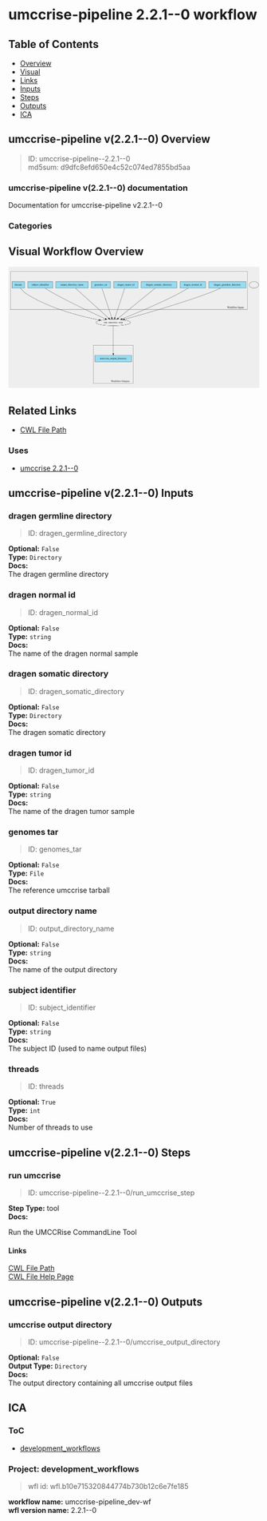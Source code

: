 
umccrise-pipeline 2.2.1--0 workflow
===================================

## Table of Contents
  
- [Overview](#umccrise-pipeline-v221--0-overview)  
- [Visual](#visual-workflow-overview)  
- [Links](#related-links)  
- [Inputs](#umccrise-pipeline-v221--0-inputs)  
- [Steps](#umccrise-pipeline-v221--0-steps)  
- [Outputs](#umccrise-pipeline-v221--0-outputs)  
- [ICA](#ica)  


## umccrise-pipeline v(2.2.1--0) Overview



  
> ID: umccrise-pipeline--2.2.1--0  
> md5sum: d9dfc8efd650e4c52c074ed7855bd5aa

### umccrise-pipeline v(2.2.1--0) documentation
  
Documentation for umccrise-pipeline v2.2.1--0

### Categories
  


## Visual Workflow Overview
  
[![umccrise-pipeline__2.2.1--0.svg](../../../../images/workflows/umccrise-pipeline/2.2.1--0/umccrise-pipeline__2.2.1--0.svg)](https://github.com/umccr/cwl-ica/raw/main/.github/catalogue/images/workflows/umccrise-pipeline/2.2.1--0/umccrise-pipeline__2.2.1--0.svg)
## Related Links
  
- [CWL File Path](../../../../../../workflows/umccrise-pipeline/2.2.1--0/umccrise-pipeline__2.2.1--0.cwl)  


### Uses
  
- [umccrise 2.2.1--0](../../../tools/umccrise/2.2.1--0/umccrise__2.2.1--0.md)  

  


## umccrise-pipeline v(2.2.1--0) Inputs

### dragen germline directory



  
> ID: dragen_germline_directory
  
**Optional:** `False`  
**Type:** `Directory`  
**Docs:**  
The dragen germline directory


### dragen normal id



  
> ID: dragen_normal_id
  
**Optional:** `False`  
**Type:** `string`  
**Docs:**  
The name of the dragen normal sample


### dragen somatic directory



  
> ID: dragen_somatic_directory
  
**Optional:** `False`  
**Type:** `Directory`  
**Docs:**  
The dragen somatic directory


### dragen tumor id



  
> ID: dragen_tumor_id
  
**Optional:** `False`  
**Type:** `string`  
**Docs:**  
The name of the dragen tumor sample


### genomes tar



  
> ID: genomes_tar
  
**Optional:** `False`  
**Type:** `File`  
**Docs:**  
The reference umccrise tarball


### output directory name



  
> ID: output_directory_name
  
**Optional:** `False`  
**Type:** `string`  
**Docs:**  
The name of the output directory


### subject identifier



  
> ID: subject_identifier
  
**Optional:** `False`  
**Type:** `string`  
**Docs:**  
The subject ID (used to name output files)


### threads



  
> ID: threads
  
**Optional:** `True`  
**Type:** `int`  
**Docs:**  
Number of threads to use

  


## umccrise-pipeline v(2.2.1--0) Steps

### run umccrise


  
> ID: umccrise-pipeline--2.2.1--0/run_umccrise_step
  
**Step Type:** tool  
**Docs:**
  
Run the UMCCRise CommandLine Tool

#### Links
  
[CWL File Path](../../../../../../tools/umccrise/2.2.1--0/umccrise__2.2.1--0.cwl)  
[CWL File Help Page](../../../tools/umccrise/2.2.1--0/umccrise__2.2.1--0.md)  


## umccrise-pipeline v(2.2.1--0) Outputs

### umccrise output directory



  
> ID: umccrise-pipeline--2.2.1--0/umccrise_output_directory  

  
**Optional:** `False`  
**Output Type:** `Directory`  
**Docs:**  
The output directory containing all umccrise output files
  

  


## ICA

### ToC
  
- [development_workflows](#project-development_workflows)  


### Project: development_workflows


> wfl id: wfl.b10e715320844774b730b12c6e7fe185  

  
**workflow name:** umccrise-pipeline_dev-wf  
**wfl version name:** 2.2.1--0  

  

